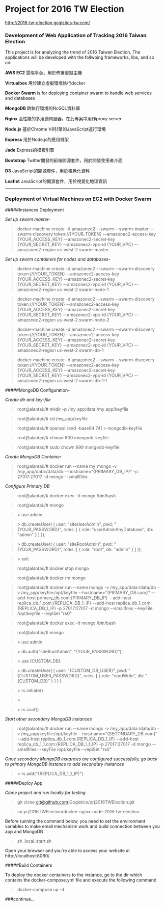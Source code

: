 # Project for 2016 TW Election

http://2016-tw-election.gogistics-tw.com/

### Development of Web Application of Tracking 2016 Taiwan Election
This project is for analyzing the trend of 2016 Taiwan Election. The applications will be developed with the follwoing frameworks, libs, and so on:

**AWS EC2** 雲端平台，用於佈署虛擬主機

**Virtualbox** 用於建立虛擬環境執行docker

**Docker Swarm** is for deploying container swarm to handle web services and databases

**MongoDB** 跨執行環境的NoSQL資料庫

**Nginx** 高性能的多用途伺服器，在此專案中用作proxy server

**Node.js** 基於Chrome V8引擎的JavaScript運行環境

**Express** 用於Node.js的應用框架

**Jade** Express的模板引擎

**Bootstrap** Twitter開發的前端開源套件，用於開發使用者介面

**D3** JavaScript的開源套件，用於視覺化資料

**Leaflet** JavaScript的開源套件，用於視覺化地理資訊

---

### Deployment of Virtual Machines on EC2 with Docker Swarm
#####Instances Deployment

*Set up swarm master-*

> docker-machine create -d amazonec2 --swarm --swarm-master --swarm-discovery token://{YOUR_TOKEN} --amazonec2-access-key {YOUR_ACCESS_KEY} --amazonec2-secret-key {YOUR_SECRET_KEY} --amazonec2-vpc-id {YOUR_VPC} --amazonec2-region us-west-2 swarm-master

*Set up swarm containers for nodes and databases-*

> docker-machine create -d amazonec2 --swarm --swarm-discovery token://{YOUR_TOKEN} --amazonec2-access-key {YOUR_ACCESS_KEY} --amazonec2-secret-key {YOUR_SECRET_KEY} --amazonec2-vpc-id {YOUR_VPC} --amazonec2-region us-west-2 swarm-node-1

> docker-machine create -d amazonec2 --swarm --swarm-discovery token://{YOUR_TOKEN} --amazonec2-access-key {YOUR_ACCESS_KEY} --amazonec2-secret-key {YOUR_SECRET_KEY} --amazonec2-vpc-id {YOUR_VPC} --amazonec2-region us-west-2 swarm-node-2

> docker-machine create -d amazonec2 --swarm --swarm-discovery token://{YOUR_TOKEN} --amazonec2-access-key {YOUR_ACCESS_KEY} --amazonec2-secret-key {YOUR_SECRET_KEY} --amazonec2-vpc-id {YOUR_VPC} --amazonec2-region us-west-2 swarm-db-1

> docker-machine create -d amazonec2 --swarm --swarm-discovery token://{YOUR_TOKEN} --amazonec2-access-key {YOUR_ACCESS_KEY} --amazonec2-secret-key {YOUR_SECRET_KEY} --amazonec2-vpc-id {YOUR_VPC} --amazonec2-region us-west-2 swarm-db-1-1

#####MongoDB Configuration-

*Create dir and key-file*

> root@alantai:/# mkdir -p /my_app/data /my_app/keyfile

> root@alantai:/# cd /my_app/keyfile

> root@alantai:/# openssl rand -base64 741 > mongodb-keyfile

> root@alantai:/# chmod 600 mongodb-keyfile

> root@alantai:/# sudo chown 999 mongodb-keyfile
  
*Create MongoDB Container*
  
> root@alantai:/# docker run --name my_mongo -v /my_app/data:/data/db --hostname="{PRIMARY_DB_IP}" -p 27017:27017 -d mongo --smallfiles

*Configure Primary DB*
> root@alantai:/# docker exec -it mongo /bin/bash

> root@alantai:/# mongo

> \> use admin

> \> db.createUser( {
     user: "siteUserAdmin",
     pwd: "{YOUR_PASSWORD}",
     roles: [ { role: "userAdminAnyDatabase", db: "admin" } ]
   });

> \> db.createUser( {
     user: "siteRootAdmin",
     pwd: "{YOUR_PASSWORD}",
     roles: [ { role: "root", db: "admin" } ]
   });
   
> \> exit

> root@alantai:/# docker stop mongo

> root@alantai:/# docker rm mongo

> root@alantai:/# docker run --name mongo -v /my_app/data:/data/db -v /my_app/keyfile:/opt/keyfile --hostname="{PRIMARY_DB.com}"
--add-host primary_db.com:{PRIMARY_DB_IP} --add-host replica_db_1.com:{REPLICA_DB_1_IP} --add-host replica_db_1.com:{REPLICA_DB_1_IP} -p 27017:27017 -d mongo --smallfiles --keyFile /opt/keyfile --replSet "rs0"

> root@alantai:/# docker exec -it mongo /bin/bash

> root@alantai:/# mongo

> \> use admin

> \> db.auth("siteRootAdmin", "{YOUR_PASSWORD}");

> \> use {CUSTOM_DB}

> \> db.createUser( {
      user: "{CUSTOM_DB_USER}",
      pwd: "{CUSTOM_USER_PASSWORD}",
      roles: [ { role: "readWrite", db: "{CUSTOM_DB}" } ]
      } )
      
> \> rs.initiate()

> \>

> \> rs.conf()

*Start other secondary MongoDB instances*

> root@alantai:/# docker run --name mongo -v /my_app/data:/data/db -v /my_app/keyfile:/opt/keyfile --hostname="{SECONDARY_DB.com}" --add-host replica_db_1.com:{REPLICA_DB_1_IP} --add-host replica_db_1_1.com:{REPLICA_DB_1_1_IP} -p 27017:27017 -d mongo --smallfiles --keyFile /opt/keyfile --replSet "rs0"

*Once secondary MongoDB instances are configured successfully, go back to primary MongoDB instance to add secondary instances*

> \> rs.add("{REPLICA_DB_1_1_IP}")

#####Deploy App

*Clone project and run locally for testing*

> git clone git@github.com:Gogistics/prj2016TWElection.git

> cd prj2016TWElection/docker-nginx-node-2016-tw-election

Before running the command below, you need to set the environment variables to make email mechanism work and build connection between you app and MongoDB

> sh .local_start.sh

Open your browser and you're able to access your website at http://localhost:8080/

#####Build Containers

To deploy the docker containers to the instance, go to the dir which contains the docker-compose.yml file and execute the following command

> docker-compose up -d

###continue...
